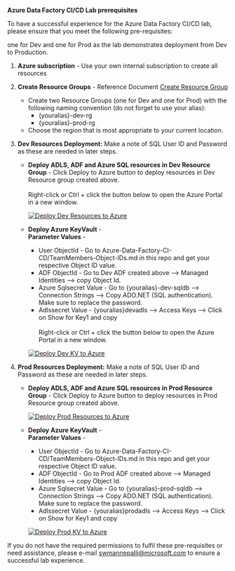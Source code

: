 **Azure Data Factory CI/CD Lab prerequisites**

To have a successful experience for the Azure Data Factory CI/CD lab, please ensure that you meet the following pre-requisites:

one for Dev and one for Prod as the lab demonstrates deployment from Dev to Production.  

1. **Azure subscription** - Use your own internal subscription to create all resources
2. **Create Resource Groups** - Reference Document [Create Resource Group](https://learn.microsoft.com/en-us/azure/azure-resource-manager/management/manage-resource-groups-portal#create-resource-groups) <br />

	* Create two Resource Groups (one for Dev and one for Prod) with the following naming convention (do not forget to use your alias):<br />
		 + {youralias}-dev-rg  <br />
		 + {youralias}-prod-rg <br />
	* Choose the region that is most appropriate to your current location.
3. **Dev Resources Deployment:**  Make a note of SQL User ID and Password as these are needed in later steps.

	+ **Deploy ADLS, ADF and Azure SQL resources in Dev Resource Group** - Click Deploy to Azure button to deploy resources in Dev Resource group created above. <br /> <br />
	Right-click or Ctrl + click the button below to open the Azure Portal in a new window. <br />
	
		[![Deploy Dev Resources to Azure](https://aka.ms/deploytoazurebutton)](https://portal.azure.com/#create/Microsoft.Template/uri/https%3A%2F%2Fraw.githubusercontent.com%2Fswmannepalli%2FAzure-Data-Factory-CI-CD%2Fmain%2FARMTemplates%2FDev%2FMainARMTemplate.json)
		
	+ **Deploy Azure KeyVault** - <br />
		**Parameter Values** - <br />
		- User ObjectId - Go to Azure-Data-Factory-CI-CD/TeamMembers-Object-IDs.md in this repo and get your respective Object ID value.
		- ADF ObjectId - Go to Dev ADF created above --> Managed Identities --> copy Object Id.
		- Azure Sqlsecret Value - Go to {youralias}-dev-sqldb --> Connection Strings --> Copy ADO.NET (SQL authentication). Make sure to replace the  password.
		- Adlssecret Value - {youralias}devadls --> Access Keys --> Click on Show for Key1 and copy
<br /> <br />
    Right-click or Ctrl + click the button below to open the Azure Portal in a new window. <br />
	
		[![Deploy Dev KV to Azure](https://aka.ms/deploytoazurebutton)](https://portal.azure.com/#create/Microsoft.Template/uri/https%3A%2F%2Fraw.githubusercontent.com%2Fswmannepalli%2FAzure-Data-Factory-CI-CD%2Fmain%2FARMTemplates%2FDev%2FAzurekeyvault.json)

4. **Prod Resources Deployment:**  Make a note of SQL User ID and Password as these are needed in later steps.

	 + **Deploy ADLS, ADF and Azure SQL resources in Prod Resource Group** - Click Deploy to Azure button to deploy resources in Prod Resource group created above. 

		[![Deploy Prod Resources to Azure](https://aka.ms/deploytoazurebutton)](https://portal.azure.com/#create/Microsoft.Template/uri/https%3A%2F%2Fraw.githubusercontent.com%2Fswmannepalli%2FAzure-Data-Factory-CI-CD%2Fmain%2FARMTemplates%2FProd%2FMainARMTemplate.json)
		
	+ **Deploy Azure KeyVault** - <br />
		**Parameter Values** - <br />
		- User ObjectId - Go to Azure-Data-Factory-CI-CD/TeamMembers-Object-IDs.md in this repo and get your respective Object ID value.
		- ADF ObjectId - Go to Prod ADF created above --> Managed Identities --> copy Object Id.
		- Azure Sqlsecret Value - Go to {youralias}-prod-sqldb --> Connection Strings --> Copy ADO.NET (SQL authentication). Make sure to replace the  password.
		-  Adlssecret Value - {youralias}prodadls --> Access Keys --> Click on Show for Key1 and copy
	
		[![Deploy Prod KV to Azure](https://aka.ms/deploytoazurebutton)](https://portal.azure.com/#create/Microsoft.Template/uri/https%3A%2F%2Fraw.githubusercontent.com%2Fswmannepalli%2FAzure-Data-Factory-CI-CD%2Fmain%2FARMTemplates%2FProd%2FAzurekeyvault.json)
	
If you do not have the required permissions to fulfil these pre-requisites or need assistance, please e-mail swmannepalli@microsoft.com to ensure a successful lab experience.
